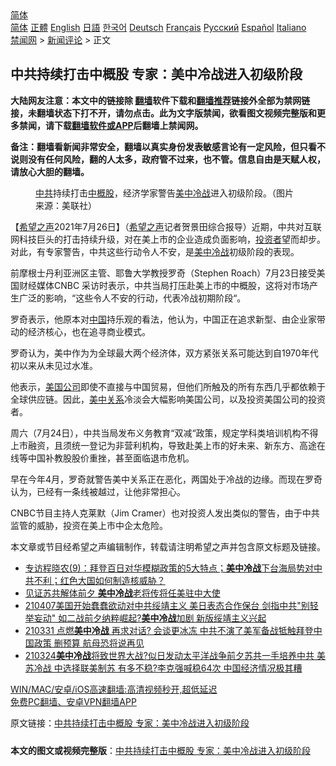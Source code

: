  <!-- 面包屑导航 --> <div class="breadcrumb"><!-- GTranslate: https://gtranslate.io/ -->  <div class="switcher notranslate">  <div class="selected">  <a href="#" onclick="return false;"> 简体</a>  </div>  <div class="option">  <a href="https://www.bannedbook.org" onclick="doGTranslate('zh-CN|zh-CN');jQuery('div.switcher div.selected a').html(jQuery(this).html());return false;" title="简体中文" class="nturl selected"> 简体</a>  <a href="https://www.bannedbook.org/zh-tw/" onclick="doGTranslate('zh-CN|zh-TW');jQuery('div.switcher div.selected a').html(jQuery(this).html());return false;" title="繁體中文" class="nturl"> 正體</a>  <a href="https://www.bannedbook.org/en/" onclick="doGTranslate('zh-CN|en');jQuery('div.switcher div.selected a').html(jQuery(this).html());return false;" title="English" class="nturl"> English</a>  <a href="https://www.bannedbook.org/ja/" onclick="doGTranslate('zh-CN|ja');jQuery('div.switcher div.selected a').html(jQuery(this).html());return false;" title="日本語" class="nturl"> 日語</a>  <a href="https://www.bannedbook.org/ko/" onclick="doGTranslate('zh-CN|ko');jQuery('div.switcher div.selected a').html(jQuery(this).html());return false;" title="한국어" class="nturl"> 한국어</a>  <a href="https://www.bannedbook.org/de/" onclick="doGTranslate('zh-CN|de');jQuery('div.switcher div.selected a').html(jQuery(this).html());return false;" title="Deutsch" class="nturl"> Deutsch</a>  <a href="https://www.bannedbook.org/fr/" onclick="doGTranslate('zh-CN|fr');jQuery('div.switcher div.selected a').html(jQuery(this).html());return false;" title="Français" class="nturl"> Français</a>  <a href="https://www.bannedbook.org/ru/" onclick="doGTranslate('zh-CN|ru');jQuery('div.switcher div.selected a').html(jQuery(this).html());return false;" title="Русский" class="nturl"> Русский</a>  <a href="https://www.bannedbook.org/es/" onclick="doGTranslate('zh-CN|es');jQuery('div.switcher div.selected a').html(jQuery(this).html());return false;" title="Español" class="nturl"> Español</a>  <a href="https://www.bannedbook.org/it/" onclick="doGTranslate('zh-CN|it');jQuery('div.switcher div.selected a').html(jQuery(this).html());return false;" title="Italiano" class="nturl"> Italiano</a>  </div>  </div>      <div class='breadcrumb-sub'><!-- Breadcrumb NavXT 6.3.0 --> <a href="https://www.bannedbook.org/" class="home">禁闻网</a> &gt; <a href="https://www.bannedbook.org/bnews/comments/" class="category">新闻评论</a> &gt; 正文</div></div><h2>中共持续打击中概股 专家：美中冷战进入初级阶段</h2> <p class="notice"><b>大陆网友注意：本文中的链接除 <a href="https://github.com/bannedbook/fanqiang" >翻墙</a>软件下载和<a href="https://github.com/killgcd/justmysocks/blob/master/README.md">翻墙推荐</a>链接外全部为禁网链接，未翻墙状态下打不开，请勿点击。此为文字版禁闻，欲看图文视频完整版和更多禁闻，请下载<a href="https://github.com/bannedbook/fanqiang">翻墙软件或APP</a>后翻墙上禁闻网。</p><p>备注：翻墙看新闻非常安全，翻墙以真实身份发表敏感言论有一定风险，但只看不说则没有任何风险，翻的人太多，政府管不过来，也不管。信息自由是天赋人权，请放心大胆的翻墙。</b></p>  <div class="entry"> <figure><figcaption><a href="https://www.bannedbook.org/bnews/tag/%e4%b8%ad%e5%85%b1/" class="st_tag internal_tag" rel="tag" title="标签 中共 下的日志">中共</a>持续打击<a href="https://www.bannedbook.org/bnews/tag/%E4%B8%AD%E6%A6%82%E8%82%A1/" class="st_tag internal_tag" rel="tag" title="标签 中概股 下的日志">中概股</a>，经济学家警告<a href="https://www.bannedbook.org/bnews/tag/%E7%BE%8E%E4%B8%AD%E5%86%B7%E6%88%98/" class="st_tag internal_tag" rel="tag" title="标签 美中冷战 下的日志">美中冷战</a>进入初级阶段。（图片来源：美联社）</figcaption></figure> <p>【<span class='wp_keywordlink_affiliate'><a href="https://www.soundofhope.org" title="希望之声" target="_blank">希望之声</a></span>2021年7月26日】（<a href="https://www.bannedbook.org/bnews/tag/%e5%b8%8c%e6%9c%9b%e4%b9%8b%e5%a3%b0/" class="st_tag internal_tag" rel="tag" title="标签 希望之声 下的日志">希望之声</a>记者贺景田综合报导）近期，中共对互联网科技巨头的打击持续升级，对在美上市的企业造成负面影响，<a href="https://www.bannedbook.org/bnews/tag/%e6%8a%95%e8%b5%84%e8%80%85/" class="st_tag internal_tag" rel="tag" title="标签 投资者 下的日志">投资者</a>望而却步。对此，有专家警告，中共这些行动令人不安，是<a href="https://www.bannedbook.org/bnews/tag/%e7%be%8e%e4%b8%ad/" class="st_tag internal_tag" rel="tag" title="标签 美中 下的日志">美中</a><a href="https://www.bannedbook.org/bnews/tag/%E5%86%B7%E6%88%98/" class="st_tag internal_tag" rel="tag" title="标签 冷战 下的日志">冷战</a>初级阶段的表现。</p> <p>前摩根士丹利亚洲区主管、耶鲁大学教授罗奇（Stephen Roach）7月23日接受美国财经媒体CNBC 采访时表示，中共当局打压赴美上市的中概股，这将对市场产生广泛的影响，“这些令人不安的行动，代表冷战初期阶段“。</p>  <p>罗奇表示，他原本对<span class='wp_keywordlink_affiliate'><a href="https://www.bannedbook.org/" title="中国" target="_blank">中国</a></span>持乐观的看法，他认为，中国正在追求新型、由企业家带动的经济核心，也在追寻商业模式。</p> <p>罗奇认为，美中作为为全球最大两个经济体，双方紧张关系可能达到自1970年代初以来从未见过水准。</p>  <p>他表示，<a href="https://www.bannedbook.org/bnews/tag/%E7%BE%8E%E5%9B%BD%E5%85%AC%E5%8F%B8/" class="st_tag internal_tag" rel="tag" title="标签 美国公司 下的日志">美国公司</a>即使不直接与中国贸易，但他们所触及的所有东西几乎都依赖于全球供应链。因此，<a href="https://www.bannedbook.org/bnews/tag/%e7%be%8e%e4%b8%ad%e5%85%b3%e7%b3%bb/" class="st_tag internal_tag" rel="tag" title="标签 美中关系 下的日志">美中关系</a>冷淡会大幅影响美国公司，以及投资美国公司的投资者。</p> <p>周六（7月24日），中共当局发布义务教育“双减“政策，规定学科类培训机构不得上市融资，且须统一登记为非营利机构，导致赴美上市的好未来、新东方、高途在线等中国补教股股价重挫，甚至面临退市危机。</p>  <p>早在今年4月，罗奇就警告美中关系正在恶化，两国处于冷战的边缘。而现在罗奇认为，已经有一条线被越过，让他非常担心。</p> <p>CNBC节目主持人克莱默（Jim Cramer）也对投资人发出类似的警告，由于中共监管的威胁，投资在美上市中企太危险。</p>  <p>本文章或节目经希望之声编辑制作，转载请注明希望之声并包含原文标题及链接。 </p> <ul class='op-related-articles' title='相关阅读'> <li><a href='https://www.bannedbook.org/bnews/comments/20210524/1552584.html' target='_blank'>专访程晓农(9)：拜登百日对华模糊政策的5大特点；<b>美中冷战</b>下台海局势对中共不利；红色大国如何制造核威胁？</a></li> <li><a href='https://www.bannedbook.org/bnews/taiwannews/20210421/1530711.html' target='_blank'>见证苏共解体前夕 <b>美中冷战</b>老将传将任美驻中大使</a></li> <li><a href='https://www.bannedbook.org/bnews/bannedvideo/20210407/1521452.html' target='_blank'>210407美国开始蠢蠢欲动对中共绥靖主义  美日表态合作保台 剑指中共"别轻举妄动"  如二战前夕纳粹崛起?<b>美中冷战</b>加剧 新版绥靖主义兴起</a></li> <li><a href='https://www.bannedbook.org/bnews/bannedvideo/20210331/1516682.html' target='_blank'>210331 点燃<b>美中冷战</b> 再求对话? 会谈更冰冻 中共不演了美军备战牴触拜登中国政策 删预算 航母恐将说再见</a></li> <li><a href='https://www.bannedbook.org/bnews/bannedvideo/20210324/1511813.html' target='_blank'>210324<b>美中冷战</b>将致世界大战?似日发动太平洋战争前夕苏共一手培养中共 美苏冷战 中选择联美制苏  有多不稳?李克强喊稳64次 中国经济情况极其糟</a></li> </ul> <p class="texttj"> <a href="https://github.com/bannedbook/fanqiang/wiki/V2ray%E6%9C%BA%E5%9C%BA" target="_blank">WIN/MAC/安卓/iOS高速翻墙:高清视频秒开,超低延迟</a><br/> <a href="https://github.com/bannedbook/fanqiang/wiki/%E7%A6%81%E9%97%BB%E7%BD%91%E5%AE%89%E5%8D%93%E7%BF%BB%E5%A2%99%E6%96%B0%E9%97%BBAPP" target="_blank">免费PC翻墙、安卓VPN翻墙APP</a></p><p>原文链接：<a class="src_link"  href="https://www.soundofhope.org/post/529406" target="_blank">中共持续打击中概股 专家：美中冷战进入初级阶段</a></p><a name='sharetosocial'></a>  <div style="margin-bottom:5px;padding-bottom:5px;clear:both"> <div id="archive-pix-1" class="banner-ads"> <!-- AuctionX Display platform tag START --> <div id="26318x728x90x621x_ADSLOT2" clicktrack="%%CLICK_URL_ESC%%"></div> <!-- AuctionX Display platform tag END --> </div> <div id="archive-pix-2" class="banner-ads"> <!-- AuctionX Display platform tag START --> <div id="26315x300x250x621x_ADSLOT2" clicktrack="%%CLICK_URL_ESC%%"></div> <!-- AuctionX Display platform tag END --> </div> </div>  <div id="archive-pix-1" class="banner-ads"> <!-- AuctionX Display platform tag START --> <div id="26318x728x90x621x_ADSLOT3" clicktrack="%%CLICK_URL_ESC%%"></div> <!-- AuctionX Display platform tag END --> </div> <div><b>本文的图文或视频完整版</b>：<a href='https://www.bannedbook.org/bnews/comments/20210727/1594721.html'>中共持续打击中概股 专家：美中冷战进入初级阶段</a></div>  </div><!--END ENTRY--> 
